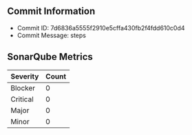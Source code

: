 ## Commit Information
- Commit ID: 7d6836a5555f2910e5cffa430fb2f4fdd610c0d4
- Commit Message: steps
## SonarQube Metrics
| Severity | Count |
|----------|-------|
| Blocker  | 0 |
| Critical | 0 |
| Major    | 0 |
| Minor    | 0 |
